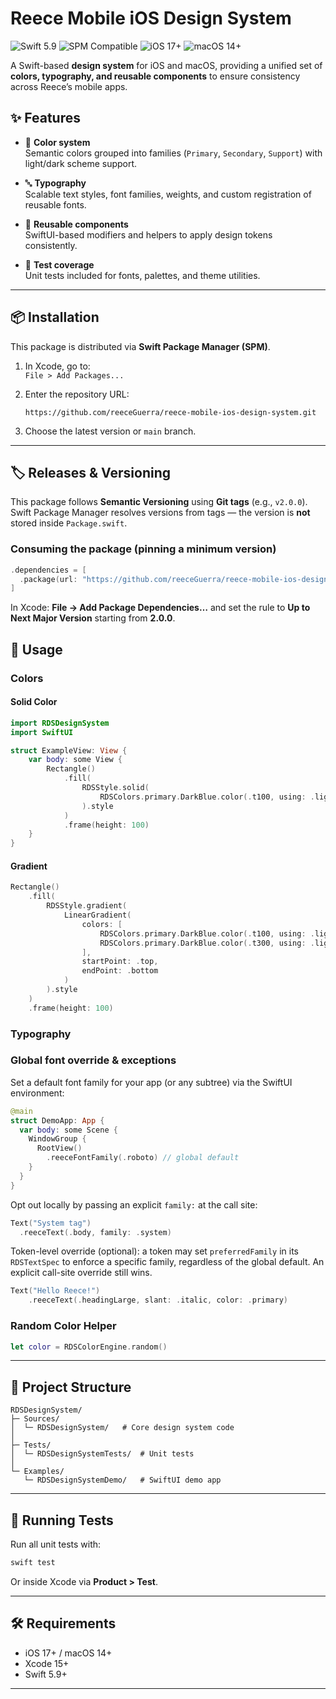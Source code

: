 # Reece Mobile iOS Design System

![Swift 5.9](https://img.shields.io/badge/Swift-5.9-orange?logo=swift)
![SPM Compatible](https://img.shields.io/badge/SPM-Compatible-green?logo=swift)
![iOS 17+](https://img.shields.io/badge/iOS-17%2B-blue?logo=apple)
![macOS 14+](https://img.shields.io/badge/macOS-14%2B-lightgrey?logo=apple)

A Swift-based **design system** for iOS and macOS, providing a unified set of **colors, typography, and reusable components** to ensure consistency across Reece’s mobile apps.

## ✨ Features

- 🎨 **Color system**  
  Semantic colors grouped into families (`Primary`, `Secondary`, `Support`) with light/dark scheme support.

- 🔤 **Typography**  
  Scalable text styles, font families, weights, and custom registration of reusable fonts.

- 🧩 **Reusable components**  
  SwiftUI-based modifiers and helpers to apply design tokens consistently.

- 🧪 **Test coverage**  
  Unit tests included for fonts, palettes, and theme utilities.

---

## 📦 Installation

This package is distributed via **Swift Package Manager (SPM)**.

1. In Xcode, go to:  
   `File > Add Packages...`

2. Enter the repository URL:  
   ```text
   https://github.com/reeceGuerra/reece-mobile-ios-design-system.git
   ```

3. Choose the latest version or `main` branch.

---

## 🏷️ Releases & Versioning

This package follows **Semantic Versioning** using **Git tags** (e.g., `v2.0.0`). Swift Package Manager
resolves versions from tags — the version is **not** stored inside `Package.swift`.

### Consuming the package (pinning a minimum version)
```swift
.dependencies = [
  .package(url: "https://github.com/reeceGuerra/reece-mobile-ios-design-system.git", from: "2.0.0")
]
```

In Xcode: **File → Add Package Dependencies…** and set the rule to **Up to Next Major Version** starting from **2.0.0**.

## 🚀 Usage

### Colors

#### Solid Color

```swift
import RDSDesignSystem
import SwiftUI

struct ExampleView: View {
    var body: some View {
        Rectangle()
            .fill(
                RDSStyle.solid(
                    RDSColors.primary.DarkBlue.color(.t100, using: .light)
                ).style
            )
            .frame(height: 100)
    }
}
```

#### Gradient

```swift
Rectangle()
    .fill(
        RDSStyle.gradient(
            LinearGradient(
                colors: [
                    RDSColors.primary.DarkBlue.color(.t100, using: .light),
                    RDSColors.primary.DarkBlue.color(.t300, using: .light)
                ],
                startPoint: .top,
                endPoint: .bottom
            )
        ).style
    )
    .frame(height: 100)
```

### Typography

### Global font override & exceptions
Set a default font family for your app (or any subtree) via the SwiftUI environment:

```swift
@main
struct DemoApp: App {
  var body: some Scene {
    WindowGroup {
      RootView()
        .reeceFontFamily(.roboto) // global default
    }
  }
}
```

Opt out locally by passing an explicit `family:` at the call site:

```swift
Text("System tag")
  .reeceText(.body, family: .system)
```

Token-level override (optional): a token may set `preferredFamily` in its `RDSTextSpec` to enforce a specific family, regardless of the global default. An explicit call-site override still wins.


```swift
Text("Hello Reece!")
    .reeceText(.headingLarge, slant: .italic, color: .primary)
```

### Random Color Helper

```swift
let color = RDSColorEngine.random()
```

---

## 📂 Project Structure

```
RDSDesignSystem/
├─ Sources/
│  └─ RDSDesignSystem/   # Core design system code
│
├─ Tests/
│  └─ RDSDesignSystemTests/  # Unit tests
│
└─ Examples/
   └─ RDSDesignSystemDemo/   # SwiftUI demo app
```

---

## 🧪 Running Tests

Run all unit tests with:

```bash
swift test
```

Or inside Xcode via **Product > Test**.

---

## 🛠 Requirements

- iOS 17+ / macOS 14+
- Xcode 15+
- Swift 5.9+

---


